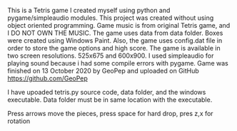 This is a Tetris game I created myself using python and pygame/simpleaudio modules.
This project was created without using object oriented programming.
Game music is from original Tetris game, and I DO NOT OWN THE MUSIC.
The game uses data from data folder. Boxes were created using Windows Paint.
Also, the game uses config.dat file in order to store the game options and high score.
The game is available in two screen resolutions. 525x675 and 600x900.
I used simpleaudio for playing sound because i had some compile errors with pygame.
Game was finished on 13 October 2020 by GeoPep and uploaded on GitHub https://github.com/GeoPep

I have upoaded tetris.py source code, data folder, and the windows executable.
Data folder must be in same location with the executable.

Press arrows move the pieces, press space for hard drop, pres z,x for rotation

